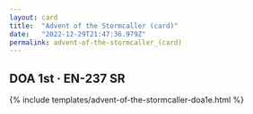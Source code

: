 ```yaml
---
layout: card
title:  "Advent of the Stormcaller (card)"
date:   "2022-12-29T21:47:36.979Z"
permalink: advent-of-the-stormcaller_(card)
---
```


## DOA 1st &middot; EN-237 SR

{% include templates/advent-of-the-stormcaller-doa1e.html %}
